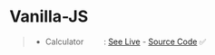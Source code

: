 # Vanilla-JS

> - Calculator &nbsp;&nbsp;&nbsp;&nbsp;&nbsp;&nbsp;&nbsp; : [See Live](https://zakiafada32.github.io/calculator/) - [Source Code](https://https://github.com/zakiafada32/calculator) :white_check_mark:
